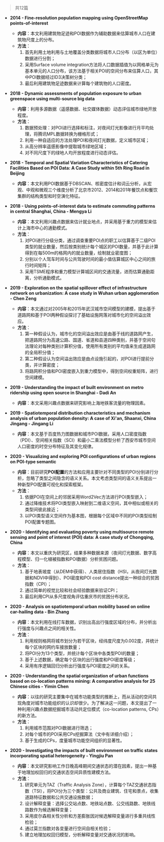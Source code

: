 > 共12篇

- **2014 - Fine-resolution population mapping using OpenStreetMap points-of-interest**
    - **内容**：本文利用建筑物足迹和POI数据作为辅助数据来估算城市人口在建筑物尺度上的分布。
    - **方法**：
        1. 首先利用土地利用与土地覆盖分类数据将城市人口分布（以区为单位）数据进行分割；
        2. 采用Surface volume integration方法将人口数据插值为以网格单元为基本单元的人口分布，该方法基于相关POI的空间分布来估算人口，其中POI数据经过ID3决策树分类；
        3. 最后利用建筑物足迹数据来计算每个建筑物的人口密度。
- **2018 - Dynamic assessments of population exposure to urban greenspace using multi-source big data**
    - **内容**：利用多源数据（遥感数据、社交媒体数据）动态评估城市绿地开放程度。
    - **方法**：
        1. 数据预处理：对POI进行选择和标注，对夜间灯光影像进行月平均处理，将腾讯MPL数据转换为栅格形式；
        2. 利用一种自适应的方法处理POI和夜间灯光数据，定义城市区域；
        3. 从高分辨率遥感影像中提取城市绿地区域；
        4. 对不同尺度下的绿地人均开放程度进行动态评估。

- **2018 - Temporal and Spatial Variation Characteristics of Catering Facilities Based on POI Data: A Case Study within 5th Ring Road in Beijing**
    - **内容**：本文利用POI数据基于DBSCAN、核密度估计和词云分析，从宏观、中观和微观三个维度分析了北京市2012、2014和201年餐饮点和餐饮集群的结构类型和时空演化特征。

- **2018 - Using points-of-interest data to estimate commuting patterns in central Shanghai, China - Mengya Li**
	- **内容**：本文利用兴趣点数据来估计就业地点，并采用基于重力的模型来估计上海市中心的通勤模式。
	- **方法**：
		1. 对POI进行分级分类，通过调查重要POI点的职工以估算基于二级POI类型的就业数量，然后按类别统计每个城区的POI数量，并基于此计算得到在每500m的格网内的就业数量，绘制就业密度图；
		2. 分别以个人驾车时间与公共驾驶时间的最小值估算城区中心之间的旅行时间矩阵；
		3. 采用TSME程序和重力模型计算城区间的交通流量，进而估算通勤距离，分析通勤模式。

- **2019 - Exploration on the spatial spillover effect of infrastructure network on urbanization: A case study in Wuhan urban agglomeration - Chen Zeng**
	- **内容**：本文通过对2005年和2015年武汉城市空间模型的建模，提出基于道路网和基于POI两种假设探讨了基础设施网落对城市化的空间溢出效应。
	- **方法**：
		1. 第一种假设认为，城市化的空间溢出效应是由基于线的道路网产生，把道路网分为高速公路、国道、省道和县道四种类别，并基于空间句法理论对每种类别计算积分值，使用所有类别的平均值来生成道路网的全局积分值；
		2. 第二种假设认为空间溢出效应是由点设施引起的，对POI进行提前分类，并计算密度；
		3. 将路网积分值和POI密度嵌入到重力模型中，得到空间权重矩阵，进行空间建模。

- **2019 - Understanding the impact of built environment on metro ridership using open source in Shanghai - Dadi An**
	- **内容**：本文采用兴趣点数据来研究影响上海地铁客流量的物理因素。

- **2019 - Spatiotemporal distribution characteristics and mechanism analysis of urban population density: A case of Xi'an, Shaanxi, China Jingang - Jingang Li**
	- **内容**：本文基于百度热力图数据和城市POI数据，采用人口密度指数（PDI）、空间相关指数（SCI）和最小二乘法模型分析了西安市城市空间人口密度的时空分布特征及其变化规律。

- **2020 - Visualizing and exploring POI configurations of urban regions on POI-type semantic**
    - **内容**：目前研究**POI配置**的方法和应用主要针对不同类型的POI分别进行分析，忽略了类型之间隐含的语义关系。本文考虑类型间的语义关系提出一种新型POI配置可视化和探索框架。
    - **方法**：
        1. 依据POI在空间上的邻居采用Word2Vec方法进行POI类型嵌入；
        2. 通过降维技术将POI类型嵌入映射到二维语义空间，其中相似或相关的类型间彼此接近；
        3. 以POI类型语义空间作为基本图，根据每个区域中不同的POI类型绘制POI配置专题图。
- **2020 - Identifying and evaluating poverty using multisource remote sensing and point of interest (POI) data: A case study of Chongqing, China**
    - **内容**：本文以重庆为研究区，结果多种数据来源（夜间灯光数据、数字高程模型、归一化植被指数和POI数据）分析贫困问题。
    - **方法**：
        1. 基于地表坡度（从DEM中获得）、人类居住指数（HSI，从夜间灯光数据和NDVI中得到）、POI密度和POI cost distance提出一种综合的贫困指数（CPI）；
        2. 通过简单的视觉比较和社会经验数据来验证CPI；
        3. 最后利用CPI从多尺度视角评估重庆市的贫困分布状况。

- **2020 - Analysis on spatiotemporal urban mobility based on online car-hailing data - Bin Zhang**
	- **内容**：本文利用在线打车数据，识别出高出行强度区域的分布，并分析出行强度与兴趣点之间的相关性。
	- **方法**：
		1. 利用规则格网将城市划分为若干区块，经纬度尺度为0.002度，并统计每个区块的网约车接放数量；
		2. 将POI分为13个类型，并统计每个区块中各类型POI的数量；
		3. 基于上述数据，确定每个区块的出行强度和POI密度等级；
		4. 采用有序逻辑回归分析出行强度与POI密度之间的关系。

- **2020 - Understanding the spatial organization of urban functions based on co-location patterns mining: A comparative analysis for 25 Chinese cities - Yimin Chen**
	- **内容**：以往的研究主要集中在城市功能类型的推断上，而从活动的空间共现角度对城市功能组织的认识却很少。为了解决这一问题，本文提出了一种利用兴趣点数据挖掘城市活动共定位模式（co-location patterns, CPs）的新方法。
	- **方法**：
		1. 利用城市范围对POI数据进行筛选；
		2. 对每个城市的POI采用CPs挖掘算法（文中有详细介绍）；
		3. 基于生成的CPs，度量城市功能空间组织的显著性。

- **2020 - Investigating the impacts of built environment on traffic states incorporating spatial heterogeneity - Yingjiu Pan**
	- **内容**：本文研究影响工作日晚高峰期间交通状态的潜在因素，提出一种基于地理加权回归的交通状态空间异质性建模方法。
	- **方法**：
		1. 研究单元为TAZ（Traffic Analysis Zone），计算每个TAZ交通状态指数（TSI），将POI分为三个类型：公共及商业建筑、住宅和景点，收集道路特征数据和公共交通设施数据；
		2. 设计解释变量：选择公交站点数、地铁站点数、公交线路数、地铁线路数作为候选解释变量；
		4. 采用皮尔森相关性分析和方差膨胀因对候选解释变量进行多重共线性检验；
		5. 通过莫兰指数对各变量进行空间自相关检验；
		6. 建立地理加权回归模型，分析解释变量对交通状况的影响。 